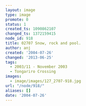 ```yaml
---
layout: image
type: image
promote: 0
status: 1
created_ts: 1090862107
changed_ts: 1372159415
node_id: 918
title: 02707 Snow, rock and pool.
author: anj
created: '2004-07-26'
changed: '2013-06-25'
tags:
  - 2003/11 - November 2003
  - Tongariro Crossing
images:
  - image/images/127_2707-918.jpg
url: "/node/918/"
aliases: []
date: '2004-07-26'
---
```


